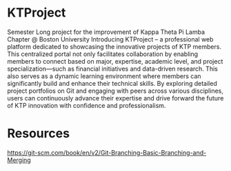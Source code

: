 # KTProject
Semester Long project for the improvement of Kappa Theta Pi Lamba Chapter @ Boston University
Introducing KTProject – a professional web platform dedicated to showcasing the innovative projects of KTP members. This centralized portal not only facilitates collaboration by enabling members to connect based on major, expertise, academic level, and project specialization—such as financial initiatives and data-driven research. This also serves as a dynamic learning environment where members can significantly build and enhance their technical skills. By exploring detailed project portfolios on Git and engaging with peers across various disciplines, users can continuously advance their expertise and drive forward the future of KTP innovation with confidence and professionalism.
# Resources 
https://git-scm.com/book/en/v2/Git-Branching-Basic-Branching-and-Merging 
